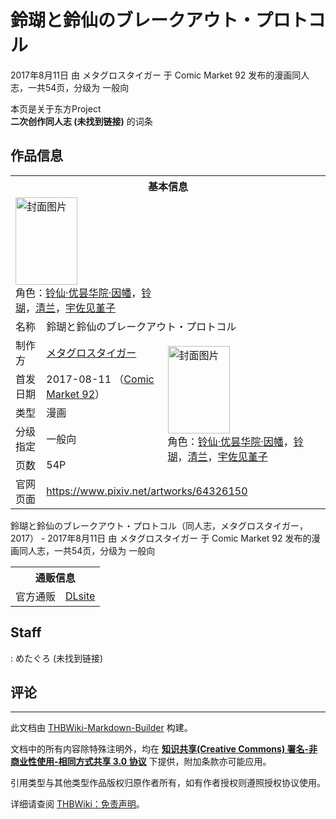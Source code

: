 # 鈴瑚と鈴仙のブレークアウト・プロトコル

<!-- source html: G:\repos\THBWiki-Markdown-Builder\THBWikiMarkdown\Temp\main\f\fb\ns0%3A%E9%88%B4%E7%91%9A%E3%81%A8%E9%88%B4%E4%BB%99%E3%81%AE%E3%83%96%E3%83%AC%E3%83%BC%E3%82%AF%E3%82%A2%E3%82%A6%E3%83%88%E3%83%BB%E3%83%97%E3%83%AD%E3%83%88%E3%82%B3%E3%83%AB.html -->

2017年8月11日 由 メタグロスタイガー 于 Comic Market 92 发布的漫画同人志，一共54页，分级为 一般向

本页是关于东方Project  
 **二次创作同人志 (未找到链接)** 的词条
## 作品信息

<table><tbody><tr><th colspan="3">基本信息</th></tr><tr><td class="cover-artwork-mobile" colspan="2"><a href="./文件-鈴瑚と鈴仙のブレークアウト・プロトコル封面.jpg.md" class="image" title="封面图片"><img alt="封面图片" src="https://upload.thwiki.cc/thumb/c/c8/%E9%88%B4%E7%91%9A%E3%81%A8%E9%88%B4%E4%BB%99%E3%81%AE%E3%83%96%E3%83%AC%E3%83%BC%E3%82%AF%E3%82%A2%E3%82%A6%E3%83%88%E3%83%BB%E3%83%97%E3%83%AD%E3%83%88%E3%82%B3%E3%83%AB%E5%B0%81%E9%9D%A2.jpg/99px-%E9%88%B4%E7%91%9A%E3%81%A8%E9%88%B4%E4%BB%99%E3%81%AE%E3%83%96%E3%83%AC%E3%83%BC%E3%82%AF%E3%82%A2%E3%82%A6%E3%83%88%E3%83%BB%E3%83%97%E3%83%AD%E3%83%88%E3%82%B3%E3%83%AB%E5%B0%81%E9%9D%A2.jpg" decoding="async" loading="lazy" width="99" height="140" srcset="https://upload.thwiki.cc/thumb/c/c8/%E9%88%B4%E7%91%9A%E3%81%A8%E9%88%B4%E4%BB%99%E3%81%AE%E3%83%96%E3%83%AC%E3%83%BC%E3%82%AF%E3%82%A2%E3%82%A6%E3%83%88%E3%83%BB%E3%83%97%E3%83%AD%E3%83%88%E3%82%B3%E3%83%AB%E5%B0%81%E9%9D%A2.jpg/148px-%E9%88%B4%E7%91%9A%E3%81%A8%E9%88%B4%E4%BB%99%E3%81%AE%E3%83%96%E3%83%AC%E3%83%BC%E3%82%AF%E3%82%A2%E3%82%A6%E3%83%88%E3%83%BB%E3%83%97%E3%83%AD%E3%83%88%E3%82%B3%E3%83%AB%E5%B0%81%E9%9D%A2.jpg 1.5x, https://upload.thwiki.cc/thumb/c/c8/%E9%88%B4%E7%91%9A%E3%81%A8%E9%88%B4%E4%BB%99%E3%81%AE%E3%83%96%E3%83%AC%E3%83%BC%E3%82%AF%E3%82%A2%E3%82%A6%E3%83%88%E3%83%BB%E3%83%97%E3%83%AD%E3%83%88%E3%82%B3%E3%83%AB%E5%B0%81%E9%9D%A2.jpg/198px-%E9%88%B4%E7%91%9A%E3%81%A8%E9%88%B4%E4%BB%99%E3%81%AE%E3%83%96%E3%83%AC%E3%83%BC%E3%82%AF%E3%82%A2%E3%82%A6%E3%83%88%E3%83%BB%E3%83%97%E3%83%AD%E3%83%88%E3%82%B3%E3%83%AB%E5%B0%81%E9%9D%A2.jpg 2x" data-file-width="362" data-file-height="512"></a><div class="cover-char">角色：<a href="./铃仙·优昙华院·因幡.md" title="铃仙·优昙华院·因幡">铃仙·优昙华院·因幡</a>，<a href="./铃瑚.md" title="铃瑚">铃瑚</a>，<a href="./清兰.md" title="清兰">清兰</a>，<a href="./宇佐见堇子.md" title="宇佐见堇子">宇佐见堇子</a></div></td>
</tr><tr><td class="label">名称</td><td colspan="2"> 鈴瑚と鈴仙のブレークアウト・プロトコル </td></tr><tr><td class="label">制作方</td><td><a href="./メタグロスタイガー.md" title="メタグロスタイガー">メタグロスタイガー</a></td><td class="cover-artwork" rowspan="5" style="min-width:140px;"><a href="./文件-鈴瑚と鈴仙のブレークアウト・プロトコル封面.jpg.md" class="image" title="封面图片"><img alt="封面图片" src="https://upload.thwiki.cc/thumb/c/c8/%E9%88%B4%E7%91%9A%E3%81%A8%E9%88%B4%E4%BB%99%E3%81%AE%E3%83%96%E3%83%AC%E3%83%BC%E3%82%AF%E3%82%A2%E3%82%A6%E3%83%88%E3%83%BB%E3%83%97%E3%83%AD%E3%83%88%E3%82%B3%E3%83%AB%E5%B0%81%E9%9D%A2.jpg/99px-%E9%88%B4%E7%91%9A%E3%81%A8%E9%88%B4%E4%BB%99%E3%81%AE%E3%83%96%E3%83%AC%E3%83%BC%E3%82%AF%E3%82%A2%E3%82%A6%E3%83%88%E3%83%BB%E3%83%97%E3%83%AD%E3%83%88%E3%82%B3%E3%83%AB%E5%B0%81%E9%9D%A2.jpg" decoding="async" loading="lazy" width="99" height="140" srcset="https://upload.thwiki.cc/thumb/c/c8/%E9%88%B4%E7%91%9A%E3%81%A8%E9%88%B4%E4%BB%99%E3%81%AE%E3%83%96%E3%83%AC%E3%83%BC%E3%82%AF%E3%82%A2%E3%82%A6%E3%83%88%E3%83%BB%E3%83%97%E3%83%AD%E3%83%88%E3%82%B3%E3%83%AB%E5%B0%81%E9%9D%A2.jpg/148px-%E9%88%B4%E7%91%9A%E3%81%A8%E9%88%B4%E4%BB%99%E3%81%AE%E3%83%96%E3%83%AC%E3%83%BC%E3%82%AF%E3%82%A2%E3%82%A6%E3%83%88%E3%83%BB%E3%83%97%E3%83%AD%E3%83%88%E3%82%B3%E3%83%AB%E5%B0%81%E9%9D%A2.jpg 1.5x, https://upload.thwiki.cc/thumb/c/c8/%E9%88%B4%E7%91%9A%E3%81%A8%E9%88%B4%E4%BB%99%E3%81%AE%E3%83%96%E3%83%AC%E3%83%BC%E3%82%AF%E3%82%A2%E3%82%A6%E3%83%88%E3%83%BB%E3%83%97%E3%83%AD%E3%83%88%E3%82%B3%E3%83%AB%E5%B0%81%E9%9D%A2.jpg/198px-%E9%88%B4%E7%91%9A%E3%81%A8%E9%88%B4%E4%BB%99%E3%81%AE%E3%83%96%E3%83%AC%E3%83%BC%E3%82%AF%E3%82%A2%E3%82%A6%E3%83%88%E3%83%BB%E3%83%97%E3%83%AD%E3%83%88%E3%82%B3%E3%83%AB%E5%B0%81%E9%9D%A2.jpg 2x" data-file-width="362" data-file-height="512"></a><div class="cover-char">角色：<a href="./铃仙·优昙华院·因幡.md" title="铃仙·优昙华院·因幡">铃仙·优昙华院·因幡</a>，<a href="./铃瑚.md" title="铃瑚">铃瑚</a>，<a href="./清兰.md" title="清兰">清兰</a>，<a href="./宇佐见堇子.md" title="宇佐见堇子">宇佐见堇子</a></div></td>
</tr><tr><td class="label">首发日期</td><td>2017-08-11&#160;（<a href="/展会作品列表?e=Comic+Market%2392">Comic Market 92</a>）</td></tr><tr><td class="label">类型</td><td>漫画</td></tr><tr><td class="label">分级指定</td><td>一般向</td></tr><tr><td class="label">页数</td><td>54P</td></tr>
<tr><td class="label">官网页面</td><td colspan="2"><a rel="nofollow" class="external free" href="https://www.pixiv.net/artworks/64326150">https://www.pixiv.net/artworks/64326150</a></td></tr></tbody></table>

鈴瑚と鈴仙のブレークアウト・プロトコル（同人志，メタグロスタイガー，2017） - 2017年8月11日 由 メタグロスタイガー 于 Comic Market 92 发布的漫画同人志，一共54页，分级为 一般向

<table><tbody><tr><th colspan="3">通贩信息</th></tr><tr><td class="label">官方通贩</td><td colspan="2"><a rel="nofollow" class="external text" href="http://www.dlsite.com/home/work/=/product_id/RJ210761.html">DLsite</a></td></tr></tbody></table>


## Staff
: めたぐろ (未找到链接)

## 评论




---

此文档由 [THBWiki-Markdown-Builder](https://github.com/Delsin-Yu/THBWiki-Markdown-Builder) 构建。

文档中的所有内容除特殊注明外，均在 [**知识共享(Creative Commons) 署名-非商业性使用-相同方式共享 3.0 协议**](https://creativecommons.org/licenses/by-sa/3.0/deed.zh-hans) 下提供，附加条款亦可能应用。

引用类型与其他类型作品版权归原作者所有，如有作者授权则遵照授权协议使用。

详细请查阅 [THBWiki：免责声明](https://thbwiki.cc/THBWiki:%E5%85%8D%E8%B4%A3%E5%A3%B0%E6%98%8E)。

